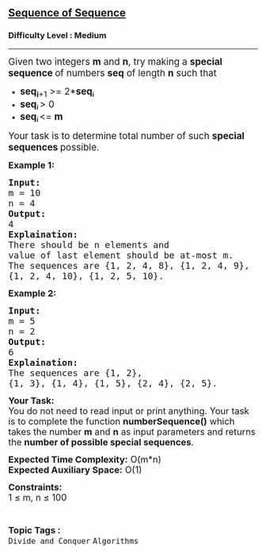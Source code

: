 <h2><a href="https://www.geeksforgeeks.org/problems/sequence-of-sequence1155/1">Sequence of Sequence</a></h2><h3>Difficulty Level : Medium</h3><hr><div class="problems_problem_content__Xm_eO"><p><span style="font-size: 14pt;">Given two integers <strong>m</strong> and <strong>n</strong>, try making a <strong>special sequence </strong>of numbers <strong>seq</strong> of length <strong>n</strong> such that </span></p>
<ul>
<li><span style="font-size: 14pt;"><strong>seq</strong><sub><strong>i</strong>+1</sub> &gt;= 2*</span><strong><span style="font-size: 18.6667px;">seq</span><sub>i</sub>&nbsp;</strong></li>
<li><strong><span style="font-size: 18.6667px;">seq</span></strong><sub><strong>i</strong>&nbsp;</sub><span style="font-size: 14pt;">&gt; 0</span></li>
<li><strong><span style="font-size: 18.6667px;">seq</span><sub>i&nbsp;</sub></strong><span style="font-size: 14pt;">&lt;= <strong>m</strong></span></li>
</ul>
<p><span style="font-size: 14pt;">Your task is to determine total number of such <strong>special sequences </strong>possible.</span></p>
<p><strong><span style="font-size: 18px;">Example 1:</span></strong></p>
<pre><span style="font-size: 18px;"><strong>Input:</strong> <br>m = 10<br>n = 4
<strong>Output:</strong> <br>4
<strong>Explaination:</strong> <br>There should be n elements and 
value of last element should be at-most m. 
The sequences are {1, 2, 4, 8}, {1, 2, 4, 9}, 
{1, 2, 4, 10}, {1, 2, 5, 10}.</span></pre>
<p><strong><span style="font-size: 18px;">Example 2:</span></strong></p>
<pre><span style="font-size: 18px;"><strong>Input:</strong> <br>m = 5<br>n = 2
<strong>Output:</strong> <br>6
<strong>Explaination:</strong> <br>The sequences are {1, 2}, 
{1, 3}, {1, 4}, {1, 5}, {2, 4}, {2, 5}.</span></pre>
<p><span style="font-size: 18px;"><strong>Your Task:</strong><br>You do not need to read input or print anything. Your task is to complete the function <strong>numberSequence()</strong> which takes the number <strong>m</strong> and <strong>n</strong> as input parameters and returns the <strong>number of possible special sequences</strong>.</span></p>
<p><span style="font-size: 18px;"><strong>Expected Time Complexity:</strong> O(m*n)<br><strong>Expected Auxiliary Space:</strong> O(1)</span></p>
<p><span style="font-size: 18px;"><strong>Constraints:</strong><br>1 ≤ m, n ≤ 100</span></p></div><br><p><span style=font-size:18px><strong>Topic Tags : </strong><br><code>Divide and Conquer</code>&nbsp;<code>Algorithms</code>&nbsp;